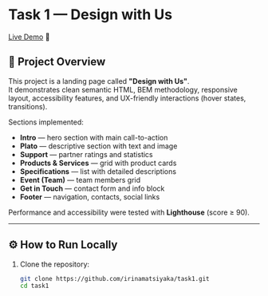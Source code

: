 # Task 1 — Design with Us  

[Live Demo](https://irinamatsiyaka.github.io/task1/) 🚀  

## 📌 Project Overview  
This project is a landing page called **"Design with Us"**.  
It demonstrates clean semantic HTML, BEM methodology, responsive layout, accessibility features, and UX-friendly interactions (hover states, transitions).  

Sections implemented:  
- **Intro** — hero section with main call-to-action  
- **Plato** — descriptive section with text and image  
- **Support** — partner ratings and statistics  
- **Products & Services** — grid with product cards  
- **Specifications** — list with detailed descriptions  
- **Event (Team)** — team members grid  
- **Get in Touch** — contact form and info block  
- **Footer** — navigation, contacts, social links  

Performance and accessibility were tested with **Lighthouse** (score ≥ 90).  

---

## ⚙️ How to Run Locally  

1. Clone the repository:  
   ```bash
   git clone https://github.com/irinamatsiyaka/task1.git
   cd task1

